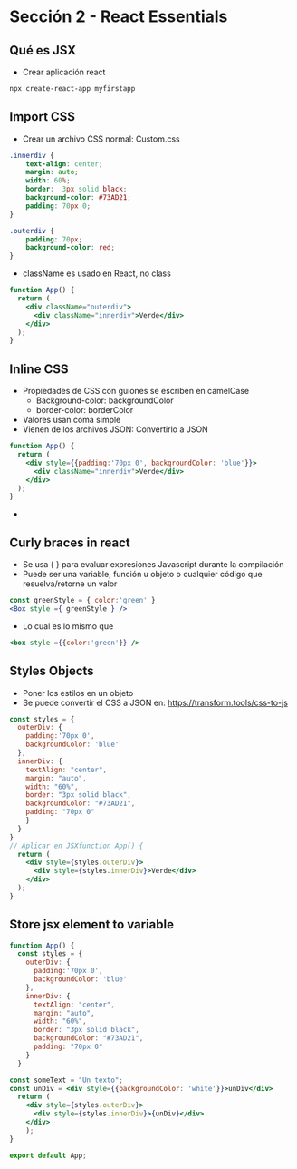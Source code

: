 # Sección 2 - React Essentials

## Qué es JSX

- Crear aplicación react

```bash
npx create-react-app myfirstapp
```

## Import CSS

- Crear un archivo CSS normal: Custom.css

````css
.innerdiv {
	text-align: center;
	margin: auto;
	width: 60%;
	border:  3px solid black;
	background-color: #73AD21;
	padding: 70px 0;
}

.outerdiv {
	padding: 70px;
	background-color: red;
}
````



- className es usado en React, no class

````jsx
function App() {
  return (
    <div className="outerdiv">
      <div className="innerdiv">Verde</div>
    </div>
  );
}
````

## Inline CSS

- Propiedades de CSS con guiones se escriben en camelCase
  - Background-color: backgroundColor
  - border-color: borderColor
- Valores usan coma simple
- Vienen de los archivos JSON: Convertirlo a JSON

````jsx
function App() {
  return (
    <div style={{padding:'70px 0', backgroundColor: 'blue'}}>
      <div className="innerdiv">Verde</div>
    </div>
  );
}
````

- 

## Curly braces in react

- Se usa { } para evaluar expresiones Javascript durante la compilación
- Puede ser una variable, función u objeto o cualquier código que resuelva/retorne un valor

````jsx
const greenStyle = { color:'green' }
<Box style ={ greenStyle } />
````

- Lo cual es lo mismo que

````jsx
<box style ={{color:'green'}} />
````

## Styles Objects

- Poner los estilos en un objeto
- Se puede convertir el CSS a JSON en: https://transform.tools/css-to-js

````jsx
const styles = {
  outerDiv: {
    padding:'70px 0', 
    backgroundColor: 'blue'
  },
  innerDiv: {
    textAlign: "center",
    margin: "auto",
    width: "60%",
    border: "3px solid black",
    backgroundColor: "#73AD21",
    padding: "70px 0"
    }
  }
}
// Aplicar en JSXfunction App() {
  return (
    <div style={styles.outerDiv}>
      <div style={styles.innerDiv}>Verde</div>
    </div>
  );
}
````

## Store jsx element to variable

```jsx
function App() {
  const styles = {
    outerDiv: {
      padding:'70px 0', 
      backgroundColor: 'blue'
    },
    innerDiv: {
      textAlign: "center",
      margin: "auto",
      width: "60%",
      border: "3px solid black",
      backgroundColor: "#73AD21",
      padding: "70px 0"
    }
  }

const someText = "Un texto";
const unDiv = <div style={{backgroundColor: 'white'}}>unDiv</div>
  return (
    <div style={styles.outerDiv}>
      <div style={styles.innerDiv}>{unDiv}</div>
    </div>
    );
}

export default App;

```

